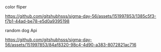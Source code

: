 color fliper

https://github.com/gitshubhsss/sigma-day-56/assets/151997853/1385c5f3-f7b1-44ad-be78-e5d0a9395198

random dog Api

https://github.com/gitshubhsss/sigma-day-56/assets/151997853/84af8320-98c4-4d90-a383-8072821ac716




